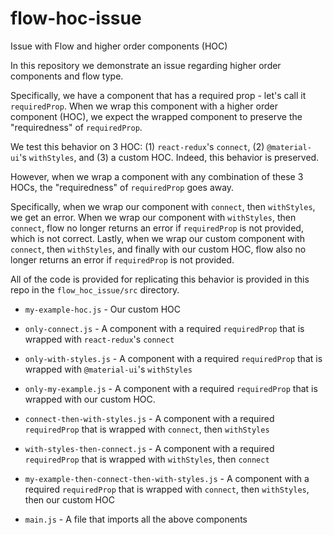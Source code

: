 # flow-hoc-issue
Issue with Flow and higher order components (HOC)

In this repository we demonstrate an issue regarding higher order components and flow type.

Specifically, we have a component that has a required prop - let's call it `requiredProp`. 
When we wrap this component with a higher order component (HOC), we expect the wrapped component to preserve the "requiredness" of `requiredProp`.

We test this behavior on 3 HOC: (1) `react-redux`'s `connect`, (2) `@material-ui`'s `withStyles`, and (3) a custom HOC. Indeed, this behavior is preserved.

However, when we wrap a component with any combination of these 3 HOCs, the "requiredness" of `requiredProp` goes away.

Specifically, when we wrap our component with `connect`, then `withStyles`, we get an error.
When we wrap our component with `withStyles`, then `connect`, flow no longer returns an error if `requiredProp` is not provided, which is not correct.
Lastly, when we wrap our custom component with `connect`, then `withStyles`, and finally with our custom HOC, flow also no longer returns an error if `requiredProp` is not provided.

All of the code is provided for replicating this behavior is provided in this repo in the `flow_hoc_issue/src` directory.

  - `my-example-hoc.js` - Our custom HOC
  - `only-connect.js` - A component with a required `requiredProp` that is wrapped with `react-redux`'s `connect`
  - `only-with-styles.js` - A component with a required `requiredProp` that is wrapped with `@material-ui`'s `withStyles`
  - `only-my-example.js` - A component with a required `requiredProp` that is wrapped with our custom HOC.
  - `connect-then-with-styles.js` - A component with a required `requiredProp` that is wrapped with `connect`, then `withStyles`
  - `with-styles-then-connect.js` - A component with a required `requiredProp` that is wrapped with `withStyles`, then `connect`
  - `my-example-then-connect-then-with-styles.js` - A component with a required `requiredProp` that is wrapped with `connect`, then `withStyles`, then our custom HOC

  - `main.js` - A file that imports all the above components

